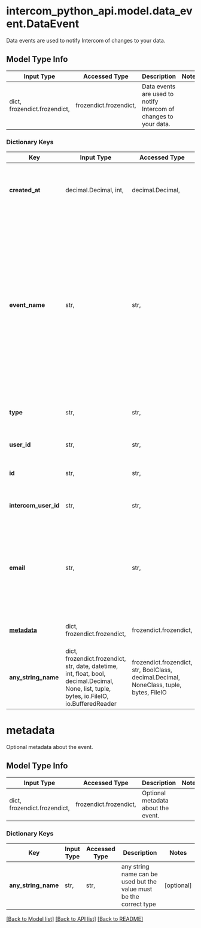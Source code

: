 # intercom_python_api.model.data_event.DataEvent

Data events are used to notify Intercom of changes to your data.

## Model Type Info
Input Type | Accessed Type | Description | Notes
------------ | ------------- | ------------- | -------------
dict, frozendict.frozendict,  | frozendict.frozendict,  | Data events are used to notify Intercom of changes to your data. | 

### Dictionary Keys
Key | Input Type | Accessed Type | Description | Notes
------------ | ------------- | ------------- | ------------- | -------------
**created_at** | decimal.Decimal, int,  | decimal.Decimal,  | The time the event occurred as a UTC Unix timestamp | value must conform to RFC-3339 date-time
**event_name** | str,  | str,  | The name of the event that occurred. This is presented to your App&#x27;s admins when filtering and creating segments - a good event name is typically a past tense &#x27;verb-noun&#x27; combination, to improve readability, for example &#x60;updated-plan&#x60;. | 
**type** | str,  | str,  | The type of the object | [optional] must be one of ["event", ] 
**user_id** | str,  | str,  | Your identifier for the user. | [optional] 
**id** | str,  | str,  | Your identifier for a lead or a user. | [optional] 
**intercom_user_id** | str,  | str,  | The Intercom identifier for the user. | [optional] 
**email** | str,  | str,  | An email address for your user. An email should only be used where your application uses email to uniquely identify users. | [optional] 
**[metadata](#metadata)** | dict, frozendict.frozendict,  | frozendict.frozendict,  | Optional metadata about the event. | [optional] 
**any_string_name** | dict, frozendict.frozendict, str, date, datetime, int, float, bool, decimal.Decimal, None, list, tuple, bytes, io.FileIO, io.BufferedReader | frozendict.frozendict, str, BoolClass, decimal.Decimal, NoneClass, tuple, bytes, FileIO | any string name can be used but the value must be the correct type | [optional]

# metadata

Optional metadata about the event.

## Model Type Info
Input Type | Accessed Type | Description | Notes
------------ | ------------- | ------------- | -------------
dict, frozendict.frozendict,  | frozendict.frozendict,  | Optional metadata about the event. | 

### Dictionary Keys
Key | Input Type | Accessed Type | Description | Notes
------------ | ------------- | ------------- | ------------- | -------------
**any_string_name** | str,  | str,  | any string name can be used but the value must be the correct type | [optional] 

[[Back to Model list]](../../README.md#documentation-for-models) [[Back to API list]](../../README.md#documentation-for-api-endpoints) [[Back to README]](../../README.md)

